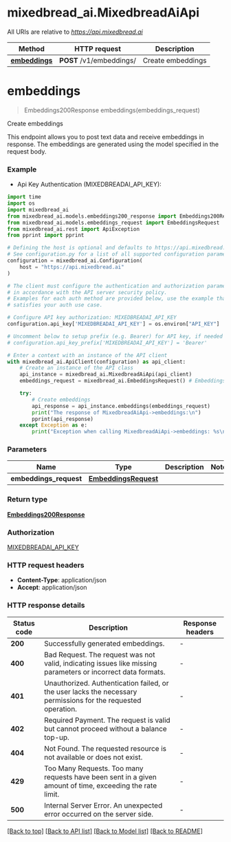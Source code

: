 # mixedbread_ai.MixedbreadAiApi

All URIs are relative to *https://api.mixedbread.ai*

Method | HTTP request | Description
------------- | ------------- | -------------
[**embeddings**](MixedbreadAiApi.md#embeddings) | **POST** /v1/embeddings/ | Create embeddings


# **embeddings**
> Embeddings200Response embeddings(embeddings_request)

Create embeddings

This endpoint allows you to post text data and receive embeddings in response. The embeddings are generated using the model specified in the request body.

### Example

* Api Key Authentication (MIXEDBREADAI_API_KEY):

```python
import time
import os
import mixedbread_ai
from mixedbread_ai.models.embeddings200_response import Embeddings200Response
from mixedbread_ai.models.embeddings_request import EmbeddingsRequest
from mixedbread_ai.rest import ApiException
from pprint import pprint

# Defining the host is optional and defaults to https://api.mixedbread.ai
# See configuration.py for a list of all supported configuration parameters.
configuration = mixedbread_ai.Configuration(
    host = "https://api.mixedbread.ai"
)

# The client must configure the authentication and authorization parameters
# in accordance with the API server security policy.
# Examples for each auth method are provided below, use the example that
# satisfies your auth use case.

# Configure API key authorization: MIXEDBREADAI_API_KEY
configuration.api_key['MIXEDBREADAI_API_KEY'] = os.environ["API_KEY"]

# Uncomment below to setup prefix (e.g. Bearer) for API key, if needed
# configuration.api_key_prefix['MIXEDBREADAI_API_KEY'] = 'Bearer'

# Enter a context with an instance of the API client
with mixedbread_ai.ApiClient(configuration) as api_client:
    # Create an instance of the API class
    api_instance = mixedbread_ai.MixedbreadAiApi(api_client)
    embeddings_request = mixedbread_ai.EmbeddingsRequest() # EmbeddingsRequest | 

    try:
        # Create embeddings
        api_response = api_instance.embeddings(embeddings_request)
        print("The response of MixedbreadAiApi->embeddings:\n")
        pprint(api_response)
    except Exception as e:
        print("Exception when calling MixedbreadAiApi->embeddings: %s\n" % e)
```



### Parameters


Name | Type | Description  | Notes
------------- | ------------- | ------------- | -------------
 **embeddings_request** | [**EmbeddingsRequest**](EmbeddingsRequest.md)|  | 

### Return type

[**Embeddings200Response**](Embeddings200Response.md)

### Authorization

[MIXEDBREADAI_API_KEY](../README.md#MIXEDBREADAI_API_KEY)

### HTTP request headers

 - **Content-Type**: application/json
 - **Accept**: application/json

### HTTP response details

| Status code | Description | Response headers |
|-------------|-------------|------------------|
**200** | Successfully generated embeddings. |  -  |
**400** | Bad Request. The request was not valid, indicating issues like missing parameters or incorrect data formats. |  -  |
**401** | Unauthorized. Authentication failed, or the user lacks the necessary permissions for the requested operation. |  -  |
**402** | Required Payment. The request is valid but cannot proceed without a balance top-up. |  -  |
**404** | Not Found. The requested resource is not available or does not exist. |  -  |
**429** | Too Many Requests. Too many requests have been sent in a given amount of time, exceeding the rate limit. |  -  |
**500** | Internal Server Error. An unexpected error occurred on the server side. |  -  |

[[Back to top]](#) [[Back to API list]](../README.md#documentation-for-api-endpoints) [[Back to Model list]](../README.md#documentation-for-models) [[Back to README]](../README.md)

